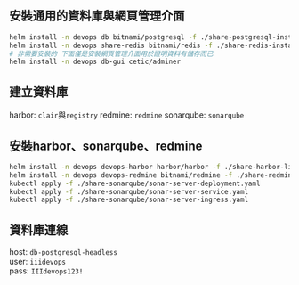 

## 安裝通用的資料庫與網頁管理介面
```sh
helm install -n devops db bitnami/postgresql -f ./share-postgresql-install.yaml
helm install -n devops share-redis bitnami/redis -f ./share-redis-install.yaml
# 非需要安裝的 下面僅是安裝網頁管理介面用於證明資料有儲存而已
helm install -n devops db-gui cetic/adminer
```

## 建立資料庫
harbor: `clair`與`registry`
redmine: `redmine`
sonarqube: `sonarqube`

## 安裝harbor、sonarqube、redmine
```sh
helm install -n devops devops-harbor harbor/harbor -f ./share-harbor-lite-install.yaml
helm install -n devops devops-redmine bitnami/redmine -f ./share-redmine-install.yaml
kubectl apply -f ./share-sonarqube/sonar-server-deployment.yaml
kubectl apply -f ./share-sonarqube/sonar-server-service.yaml
kubectl apply -f ./share-sonarqube/sonar-server-ingress.yaml
```

## 資料庫連線
host: `db-postgresql-headless`  
user: `iiidevops`  
pass: `IIIdevops123!`  
